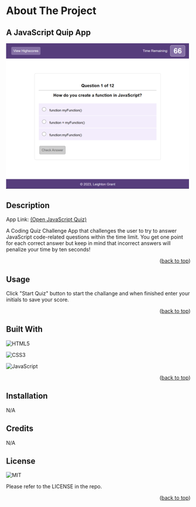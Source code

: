 # About The Project

## A JavaScript Quip App


<a href="https://misterouija.github.io/Javascript-Quiz/"><img src="./assets/images/screenshot.png" width="500px" alt="App Screenshot"></a>


## Description

App Link: [(Open JavaScript Quiz)](https://misterouija.github.io/Javascript-Quiz/)

A Coding Quiz Challenge App that challenges the user to try to answer JavaScript code-related questions within the time limit. You get one point for each correct answer but keep in mind that incorrect answers will penalize your time by ten seconds!

<p align="right">(<a href="#readme-top">back to top</a>)</p>


## Usage

Click "Start Quiz" button to start the challange and when finished enter your initials to save your score.

<p align="right">(<a href="#readme-top">back to top</a>)</p>

## Built With
![HTML5](https://img.shields.io/badge/html5-%23E34F26.svg?style=for-the-badge&logo=html5&logoColor=white)

![CSS3](https://img.shields.io/badge/css3-%231572B6.svg?style=for-the-badge&logo=css3&logoColor=white)

![JavaScript](https://img.shields.io/badge/javascript-%23323330.svg?style=for-the-badge&logo=javascript&logoColor=%23F7DF1E)

<p align="right">(<a href="#readme-top">back to top</a>)</p>

## Installation

N/A

## Credits

N/A

## License
![MIT](https://img.shields.io/github/license/Ileriayo/markdown-badges?style=for-the-badge)

Please refer to the LICENSE in the repo.
<p align="right">(<a href="#readme-top">back to top</a>)</p>